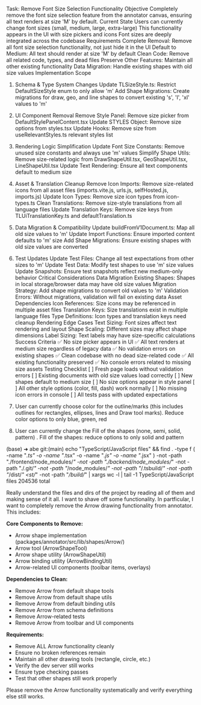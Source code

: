 Task: Remove Font Size Selection Functionality
Objective
Completely remove the font size selection feature from the annotator canvas, ensuring all text renders at size 'M' by default.
Current State
Users can currently change font sizes (small, medium, large, extra-large)
This functionality appears in the UI with size pickers and icons
Font sizes are deeply integrated across the codebase
Requirements
Complete Removal: Remove all font size selection functionality, not just hide it in the UI
Default to Medium: All text should render at size 'M' by default
Clean Code: Remove all related code, types, and dead files
Preserve Other Features: Maintain all other existing functionality
Data Migration: Handle existing shapes with old size values
Implementation Scope
1. Schema & Type System Changes
Update TLSizeStyle.ts: Restrict DefaultSizeStyle enum to only allow 'm'
Add Shape Migrations: Create migrations for draw, geo, and line shapes to convert existing 's', 'l', 'xl' values to 'm'
2. UI Component Removal
Remove Style Panel: Remove size picker from DefaultStylePanelContent.tsx
Update STYLES Object: Remove size options from styles.tsx
Update Hooks: Remove size from useRelevantStyles.ts relevant styles list
3. Rendering Logic Simplification
Update Font Size Constants: Remove unused size constants and always use 'm' values
Simplify Shape Utils: Remove size-related logic from DrawShapeUtil.tsx, GeoShapeUtil.tsx, LineShapeUtil.tsx
Update Text Rendering: Ensure all text components default to medium size
4. Asset & Translation Cleanup
Remove Icon Imports: Remove size-related icons from all asset files (imports.vite.js, urls.js, selfHosted.js, imports.js)
Update Icon Types: Remove size icon types from icon-types.ts
Clean Translations: Remove size-style translations from all language files
Update Translation Keys: Remove size keys from TLUiTranslationKey.ts and defaultTranslation.ts
5. Data Migration & Compatibility
Update buildFromV1Document.ts: Map all old size values to 'm'
Update Import Functions: Ensure imported content defaults to 'm' size
Add Shape Migrations: Ensure existing shapes with old size values are converted
6. Test Updates
Update Test Files: Change all test expectations from other sizes to 'm'
Update Test Data: Modify test shapes to use 'm' size values
Update Snapshots: Ensure test snapshots reflect new medium-only behavior
Critical Considerations
Data Migration
Existing Shapes: Shapes in local storage/browser data may have old size values
Migration Strategy: Add shape migrations to convert old values to 'm'
Validation Errors: Without migrations, validation will fail on existing data
Asset Dependencies
Icon References: Size icons may be referenced in multiple asset files
Translation Keys: Size translations exist in multiple language files
Type Definitions: Icon types and translation keys need cleanup
Rendering Edge Cases
Text Sizing: Font sizes affect text rendering and layout
Shape Scaling: Different sizes may affect shape dimensions
Label Sizing: Text labels may have size-specific calculations
Success Criteria
✅ No size picker appears in UI
✅ All text renders at medium size regardless of legacy data
✅ No validation errors on existing shapes
✅ Clean codebase with no dead size-related code
✅ All existing functionality preserved
✅ No console errors related to missing size assets
Testing Checklist
[ ] Fresh page loads without validation errors
[ ] Existing documents with old size values load correctly
[ ] New shapes default to medium size
[ ] No size options appear in style panel
[ ] All other style options (color, fill, dash) work normally
[ ] No missing icon errors in console
[ ] All tests pass with updated expectations






1. User can currently choose color for the outline/marks (this includes outlines for rectangles, ellipses, lines and Draw tool marks). Reduce color options to only blue, green, red

3. User can currently change the Fill of the shapes (none, semi, solid, pattern) . Fill of the shapes: reduce options to only solid and pattern





(base) ➜  abe git:(main) echo "TypeScript/JavaScript files" && find . -type f \( -name "*.ts" -o -name "*.tsx" -o -name "*.js" -o -name "*.jsx" \) -not -path "./frontend/node_modules/*" -not -path "./backend/node_modules/*" -not -path "./.git/*" -not -path "*/node_modules/*" -not -path "*/.tsbuild/*" -not -path "*/dist/*" 
<st/*" -not -path "*/build/*" | xargs wc -l | tail -1
TypeScript/JavaScript files
  204536 total



  

Really understand the files and dirs of the project by reading all of them and making sense of it all. I want to shave off some functionality. In partficular, I want to completely remove the Arrow drawing functionality from annotator. This includes:


**Core Components to Remove:**
- Arrow shape implementation (packages/annotator/src/lib/shapes/Arrow/)
- Arrow tool (ArrowShapeTool)
- Arrow shape utility (ArrowShapeUtil)
- Arrow binding utility (ArrowBindingUtil)
- Arrow-related UI components (toolbar items, overlays)

**Dependencies to Clean:**
- Remove Arrow from default shape tools
- Remove Arrow from default shape utils
- Remove Arrow from default binding utils
- Remove Arrow from schema definitions
- Remove Arrow-related tests
- Remove Arrow from toolbar and UI components

**Requirements:**
- Remove ALL Arrow functionality cleanly
- Ensure no broken references remain
- Maintain all other drawing tools (rectangle, circle, etc.)
- Verify the dev server still works
- Ensure type checking passes
- Test that other shapes still work properly

Please remove the Arrow functionality systematically and verify everything else still works.